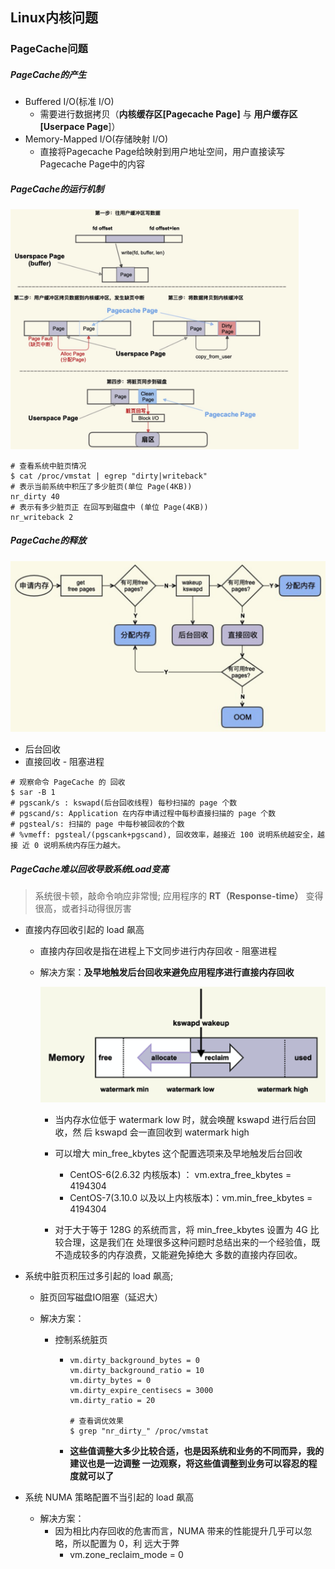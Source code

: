 ## Linux内核问题



### PageCache问题

##### PageCache的产生

- Buffered I/O(标准 I/O)
  - 需要进行数据拷贝（**内核缓存区[Pagecache Page]** 与 **用户缓存区[Userpace Page**]）
- Memory-Mapped I/O(存储映射 I/O)
  - 直接将Pagecache Page给映射到用户地址空间，用户直接读写Pagecache Page中的内容



##### PageCache的运行机制

<img src="assets/image-20211230205148724.png" alt="image-20211230205148724" style="zoom:45%;" />

```shell
# 查看系统中脏页情况
$ cat /proc/vmstat | egrep "dirty|writeback"
# 表示当前系统中积压了多少脏页(单位 Page(4KB))
nr_dirty 40
# 表示有多少脏页正 在回写到磁盘中 (单位 Page(4KB))
nr_writeback 2
```



##### PageCache的释放

<img src="assets/image-20211230205323865.png" alt="image-20211230205323865" style="zoom:50%;" />

- 后台回收
- 直接回收 - 阻塞进程

```shell
# 观察命令 PageCache 的 回收
$ sar -B 1
# pgscank/s : kswapd(后台回收线程) 每秒扫描的 page 个数
# pgscand/s: Application 在内存申请过程中每秒直接扫描的 page 个数
# pgsteal/s: 扫描的 page 中每秒被回收的个数
# %vmeff: pgsteal/(pgscank+pgscand), 回收效率，越接近 100 说明系统越安全，越接 近 0 说明系统内存压力越大。
```



##### PageCache难以回收导致系统Load变高

> 系统很卡顿，敲命令响应非常慢; 应用程序的 **RT（Response-time）** 变得很高，或者抖动得很厉害

- 直接内存回收引起的 load 飙高

  - 直接内存回收是指在进程上下文同步进行内存回收 - 阻塞进程

  - 解决方案：**及早地触发后台回收来避免应用程序进行直接内存回收**

    <img src="assets/image-20211230210410058.png" />

    - 当内存水位低于 watermark low 时，就会唤醒 kswapd 进行后台回收，然 后 kswapd 会一直回收到 watermark high

    - 可以增大 min_free_kbytes 这个配置选项来及早地触发后台回收
      - CentOS-6(2.6.32 内核版本)  ： vm.extra_free_kbytes = 4194304
      - CentOS-7(3.10.0 以及以上内核版本)：vm.min_free_kbytes = 4194304
    - 对于大于等于 128G 的系统而言，将 min_free_kbytes 设置为 4G 比较合理，这是我们在 处理很多这种问题时总结出来的一个经验值，既不造成较多的内存浪费，又能避免掉绝大 多数的直接内存回收。

- 系统中脏页积压过多引起的 load 飙高;

  - 脏页回写磁盘IO阻塞（延迟大）

  - 解决方案：

    - 控制系统脏页

      - ```shell
        vm.dirty_background_bytes = 0 
        vm.dirty_background_ratio = 10 
        vm.dirty_bytes = 0 
        vm.dirty_expire_centisecs = 3000 
        vm.dirty_ratio = 20
        
        # 查看调优效果
        $ grep "nr_dirty_" /proc/vmstat
        ```

      - **这些值调整大多少比较合适，也是因系统和业务的不同而异，我的建议也是一边调整 一边观察，将这些值调整到业务可以容忍的程度就可以了**

- 系统 NUMA 策略配置不当引起的 load 飙高

  - 解决方案：
    - 因为相比内存回收的危害而言，NUMA 带来的性能提升几乎可以忽略，所以配置为 0，利 远大于弊
      - vm.zone_reclaim_mode = 0